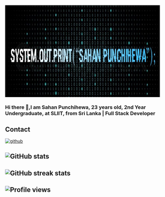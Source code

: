 <h1 align= "center">
   <img src="https://github.com/SahanPunchihewa/SahanPunchihewa/blob/main/Sahannewedit1.jpg" width = "750px" height = "300px" align = "center"/>
</h1>

### Hi there 👋,I am Sahan Punchihewa, 23 years old, 2nd Year Undergraduate, at SLIIT, from Sri Lanka | Full Stack Developer

 ## Contact 
 [<img src='https://cdn.jsdelivr.net/npm/simple-icons@3.0.1/icons/github.svg' alt='github' height='40'>](https://github.com/SahanPunchihewa)  

## ![GitHub stats](https://github-readme-stats.vercel.app/api?username=SahanPunchihewa&show_icons=true)  

## ![GitHub streak stats](https://github-readme-streak-stats.herokuapp.com/?user=SahanPunchihewa)  

## ![Profile views](https://gpvc.arturio.dev/SahanPunchihewa) 
